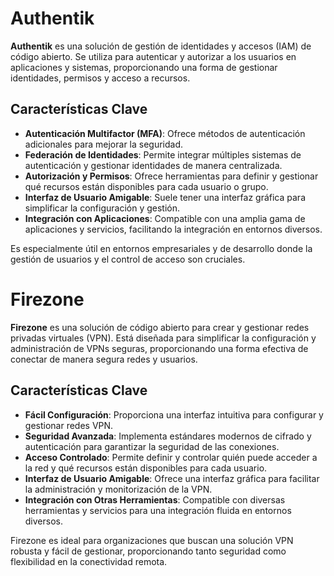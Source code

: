 # Authentik

**Authentik** es una solución de gestión de identidades y accesos (IAM) de código abierto. Se utiliza para autenticar y autorizar a los usuarios en aplicaciones y sistemas, proporcionando una forma de gestionar identidades, permisos y acceso a recursos.

## Características Clave

- **Autenticación Multifactor (MFA)**: Ofrece métodos de autenticación adicionales para mejorar la seguridad.
- **Federación de Identidades**: Permite integrar múltiples sistemas de autenticación y gestionar identidades de manera centralizada.
- **Autorización y Permisos**: Ofrece herramientas para definir y gestionar qué recursos están disponibles para cada usuario o grupo.
- **Interfaz de Usuario Amigable**: Suele tener una interfaz gráfica para simplificar la configuración y gestión.
- **Integración con Aplicaciones**: Compatible con una amplia gama de aplicaciones y servicios, facilitando la integración en entornos diversos.

Es especialmente útil en entornos empresariales y de desarrollo donde la gestión de usuarios y el control de acceso son cruciales.


# Firezone

**Firezone** es una solución de código abierto para crear y gestionar redes privadas virtuales (VPN). Está diseñada para simplificar la configuración y administración de VPNs seguras, proporcionando una forma efectiva de conectar de manera segura redes y usuarios.

## Características Clave

- **Fácil Configuración**: Proporciona una interfaz intuitiva para configurar y gestionar redes VPN.
- **Seguridad Avanzada**: Implementa estándares modernos de cifrado y autenticación para garantizar la seguridad de las conexiones.
- **Acceso Controlado**: Permite definir y controlar quién puede acceder a la red y qué recursos están disponibles para cada usuario.
- **Interfaz de Usuario Amigable**: Ofrece una interfaz gráfica para facilitar la administración y monitorización de la VPN.
- **Integración con Otras Herramientas**: Compatible con diversas herramientas y servicios para una integración fluida en entornos diversos.

Firezone es ideal para organizaciones que buscan una solución VPN robusta y fácil de gestionar, proporcionando tanto seguridad como flexibilidad en la conectividad remota.
